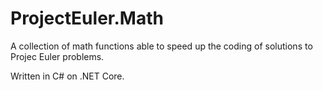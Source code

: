 # ProjectEuler.Math

A collection of math functions able to speed up the coding of solutions to Projec Euler problems.

Written in C# on .NET Core.
